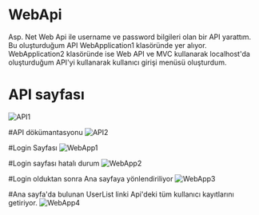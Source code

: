 # WebApi
Asp. Net Web Api ile username ve password bilgileri olan bir API yarattım. Bu oluşturduğum API WebApplication1 klasöründe yer alıyor. WebApplication2 klasöründe ise Web API ve MVC kullanarak localhost'da oluşturduğum API'yi kullanarak kullanıcı girişi menüsü oluşturdum.

# API sayfası
![API1](https://user-images.githubusercontent.com/47839471/155589837-79b01882-8d2b-437d-acc3-87bdf8a98fe8.png)

#API dökümantasyonu
![API2](https://user-images.githubusercontent.com/47839471/155589982-66e90a3a-a611-40bb-b654-a41cb916092b.png)

#Login Sayfası
![WebApp1](https://user-images.githubusercontent.com/47839471/155590048-8b436a0a-c6aa-4d2d-8b9b-28fea8503d25.png)

#Login sayfası hatalı durum
![WebApp2](https://user-images.githubusercontent.com/47839471/155590092-91218608-6f00-4a1c-890d-864fabdcd147.png)

#Login olduktan sonra Ana sayfaya yönlendiriliyor
![WebApp3](https://user-images.githubusercontent.com/47839471/155590132-123be994-ce63-4b3c-ac7d-676aedbcba60.png)

#Ana sayfa'da bulunan UserList linki Api'deki tüm kullanıcı kayıtlarını getiriyor.
![WebApp4](https://user-images.githubusercontent.com/47839471/155590298-3d643e20-7397-435d-8068-054489320125.png)

